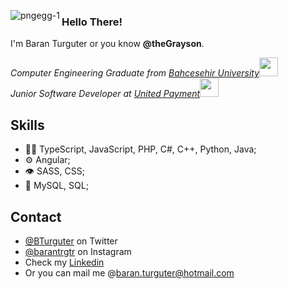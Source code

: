 <img align= "left" img src="https://i.ibb.co/9VzD9Wq/pngegg-1.png" alt="pngegg-1" border="0"></a>     

### Hello There!

I'm Baran Turguter or you know **@theGrayson**.
<p><em>Computer Engineering Graduate from <a href="https://bau.edu.tr">Bahcesehir University</a><img src="https://media.giphy.com/media/fYSnHlufseco8Fh93Z/giphy.gif" width="30">
  </br>Junior Software Developer at <a href="https://unitedpayment.com">United Payment</a><img src="https://media.giphy.com/media/WUlplcMpOCEmTGBtBW/giphy.gif" width="30"> 
</em></p>

## Skills
- 👨‍💻 TypeScript, JavaScript, PHP, C#, C++, Python, Java;
- ⚙️ Angular;
- 👁️ SASS, CSS;
- 💽 MySQL, SQL;

## Contact
- [@BTurguter](https://twitter.com/BTurguter) on Twitter
- [@barantrgtr](https://www.instagram.com/barantrgtr) on Instagram
- Check my [Linkedin](https://www.linkedin.com/in/baran-turguter-8101741ba)
- Or you can mail me @baran.turguter@hotmail.com
<br>
